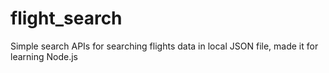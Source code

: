 # flight_search

Simple search APIs for searching flights data in local JSON file, made it for learning Node.js
